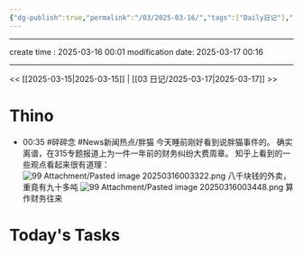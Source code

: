 ```yaml
---
{"dg-publish":true,"permalink":"/03/2025-03-16/","tags":["Daily日记"],"noteIcon":"","created":"2025-01-31T00:35","updated":"2025-07-01T13:38"}
---
```




---
create time : 2025-03-16 00:01
modification date: 2025-03-17 00:16

---

<< [[2025-03-15\|2025-03-15]]  |  [[03 日记/2025-03-17\|2025-03-17]]  >>

# Thino
- 00:35 
    #碎碎念 #News新闻热点/胖猫
    今天睡前刚好看到说胖猫事件的。
    确实离谱，在315专题报道上为一件一年前的财务纠纷大费周章。
    知乎上看到的一些观点看起来很有道理：
    ![99 Attachment/Pasted image 20250316003322.png](/img/user/99%20Attachment/Pasted%20image%2020250316003322.png)
    八千块钱的外卖，重竟有九十多吨
    ![99 Attachment/Pasted image 20250316003448.png](/img/user/99%20Attachment/Pasted%20image%2020250316003448.png)
    算作财务往来 

# Today's Tasks